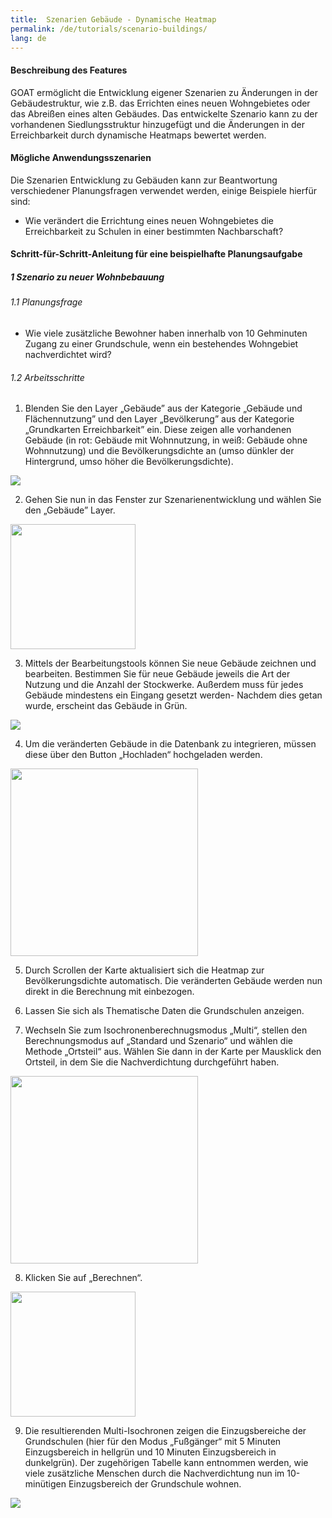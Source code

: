 ```yaml
---
title:  Szenarien Gebäude - Dynamische Heatmap
permalink: /de/tutorials/scenario-buildings/
lang: de
---
```


#### Beschreibung des Features
GOAT ermöglicht die Entwicklung eigener Szenarien zu Änderungen in der Gebäudestruktur, wie z.B. das Errichten eines neuen Wohngebietes oder das Abreißen eines alten Gebäudes. Das entwickelte Szenario kann zu der vorhandenen Siedlungsstruktur hinzugefügt und die Änderungen in der Erreichbarkeit durch dynamische Heatmaps bewertet werden. 

#### Mögliche Anwendungsszenarien
Die Szenarien Entwicklung zu Gebäuden kann zur Beantwortung verschiedener Planungsfragen verwendet werden, einige Beispiele hierfür sind:
- Wie verändert die Errichtung eines neuen Wohngebietes die Erreichbarkeit zu Schulen in einer bestimmten Nachbarschaft?


#### Schritt-für-Schritt-Anleitung für eine beispielhafte Planungsaufgabe
##### 1 Szenario zu neuer Wohnbebauung
###### 1.1 Planungsfrage
- Wie viele zusätzliche Bewohner haben innerhalb von 10 Gehminuten Zugang zu einer Grundschule, wenn ein bestehendes Wohngebiet nachverdichtet wird?


###### 1.2 Arbeitsschritte
1. Blenden Sie den Layer „Gebäude” aus der Kategorie „Gebäude und Flächennutzung” und den Layer „Bevölkerung” aus der Kategorie „Grundkarten Erreichbarkeit” ein. Diese zeigen alle vorhandenen Gebäude (in rot: Gebäude mit Wohnnutzung, in weiß: Gebäude ohne Wohnnutzung) und die Bevölkerungsdichte an (umso dünkler der Hintergrund, umso höher die Bevölkerungsdichte).  
<img class="img-responsive" src="../../img/Docs/training materials/Scenario_buildings/building_layer.png">

2. Gehen Sie nun in das Fenster zur Szenarienentwicklung und wählen Sie den „Gebäude” Layer.  
<img class="img-responsive" src="../../img/Docs/training materials/Scenario_buildings/scenario_buildings.png" style="height:200px;">

3. Mittels der Bearbeitungstools können Sie neue Gebäude zeichnen und bearbeiten. Bestimmen Sie für neue Gebäude jeweils die Art der Nutzung und die Anzahl der Stockwerke. Außerdem muss für jedes Gebäude mindestens ein Eingang gesetzt werden- Nachdem dies getan wurde, erscheint das Gebäude in Grün.  
<img class="img-responsive" src="../../img/Docs/training materials/Scenario_buildings/draw.png">

4. Um die veränderten Gebäude in die Datenbank zu integrieren, müssen diese über den Button „Hochladen“ hochgeladen werden.  
<img class="img-responsive" src="../../img/Docs/training materials/Scenario_buildings/upload.png" style="height:300px;">

5. Durch Scrollen der Karte aktualisiert sich die Heatmap zur Bevölkerungsdichte automatisch. Die veränderten Gebäude werden nun direkt in die Berechnung mit einbezogen.   

6. Lassen Sie sich als Thematische Daten die Grundschulen anzeigen.  

7. Wechseln Sie zum Isochronenberechnugsmodus „Multi“, stellen den Berechnungsmodus auf „Standard und Szenario“ und wählen die Methode „Ortsteil“ aus. Wählen Sie dann in der Karte per Mausklick den Ortsteil, in dem Sie die Nachverdichtung durchgeführt haben.  
<img class="img-responsive" src="../../img/Docs/training materials/Scenario_buildings/multiisochrones.png" style="height:300px;">

8. Klicken Sie auf „Berechnen“.  
<img class="img-responsive" src="../../img/Docs/training materials/Scenario_buildings/calculate.png" style="height:200px;">

9. Die resultierenden Multi-Isochronen zeigen die Einzugsbereiche der Grundschulen (hier für den Modus „Fußgänger“ mit 5 Minuten Einzugsbereich in hellgrün und 10 Minuten Einzugsbereich in dunkelgrün). Der zugehörigen Tabelle kann entnommen werden, wie viele zusätzliche Menschen durch die Nachverdichtung nun im 10-minütigen Einzugsbereich der Grundschule wohnen. 
<img class="img-responsive" src="../../img/Docs/training materials/Scenario_buildings/result.png">

 